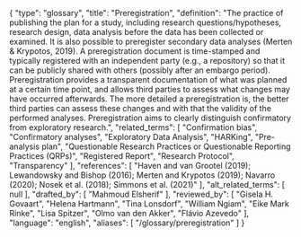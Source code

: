 {
    "type": "glossary",
    "title": "Preregistration",
    "definition": "The practice of publishing the plan for a study, including research questions/hypotheses, research design, data analysis before the data has been collected or examined. It is also possible to preregister secondary data analyses (Merten & Krypotos, 2019). A preregistration document is time-stamped and typically registered with an independent party (e.g., a repository) so that it can be publicly shared with others (possibly after an embargo period). Preregistration provides a transparent documentation of what was planned at a certain time point, and allows third parties to assess what changes may have occurred afterwards. The more detailed a preregistration is, the better third parties can assess these changes and with that the validity of the performed analyses. Preregistration aims to clearly distinguish confirmatory from exploratory research.",
    "related_terms": [
        "Confirmation bias",
        "Confirmatory analyses",
        "Exploratory Data Analysis",
        "HARKing",
        "Pre-analysis plan",
        "Questionable Research Practices or Questionable Reporting Practices (QRPs)",
        "Registered Report",
        "Research Protocol",
        "Transparency"
    ],
    "references": [
        "Haven and van Grootel (2019); Lewandowsky and Bishop (2016); Merten and Krypotos (2019); Navarro (2020); Nosek et al. (2018); Simmons et al. (2021)"
    ],
    "alt_related_terms": [
        null
    ],
    "drafted_by": [
        "Mahmoud Elsherif"
    ],
    "reviewed_by": [
        "Gisela H. Govaart",
        "Helena Hartmann",
        "Tina Lonsdorf",
        "William Ngiam",
        "Eike Mark Rinke",
        "Lisa Spitzer",
        "Olmo van den Akker",
        "Flávio Azevedo"
    ],
    "language": "english",
    "aliases": [
        "/glossary/preregistration"
    ]
}